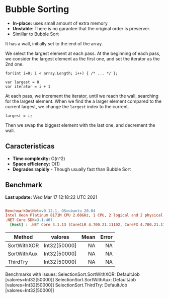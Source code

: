 ﻿# Bubble Sorting
- **In-place:** uses small amount of extra memory
- **Unstable**: There is no garantee that the original order is preserver.
- Simillar to Bubble Sort

It has a wall, initially set to the end of the array.

We select the largest element at each pass.
At the beginning of each pass, we consider the largest element as the first one, and set the iterator as the 2nd one.

```
for(int i=0; i < array.Length; i++) { /* ... */ };

var largest = 0
var iterator = i + 1
```

At each pass, we increment the iterator, until we reach the wall, searching for the largest element.
When we find the a larger element compared to the current largest, we change the `largest` index to the current.
```
largest = i;
```

Then we swap the biggest element with the last one, and decrement the wall.


## Caracteristicas
- **Time complexity:** O(n^2)
- **Space efficiency:** O(1)
- **Degrades rapidly** - Though usually fast than Bubble Sort


## Benchmark

**Last update:** Wed Mar 17 12:18:22 UTC 2021

``` ini

BenchmarkDotNet=v0.12.1, OS=ubuntu 20.04
Intel Xeon Platinum 8171M CPU 2.60GHz, 1 CPU, 2 logical and 2 physical cores
.NET Core SDK=3.1.407
  [Host] : .NET Core 3.1.13 (CoreCLR 4.700.21.11102, CoreFX 4.700.21.11602), X64 RyuJIT


```
|      Method |      valores | Mean | Error |
|------------ |------------- |-----:|------:|
| SortWithXOR | Int32[50000] |   NA |    NA |
| SortWithAux | Int32[50000] |   NA |    NA |
|    ThirdTry | Int32[50000] |   NA |    NA |

Benchmarks with issues:
  SelectionSort.SortWithXOR: DefaultJob [valores=Int32[50000]]
  SelectionSort.SortWithAux: DefaultJob [valores=Int32[50000]]
  SelectionSort.ThirdTry: DefaultJob [valores=Int32[50000]]
